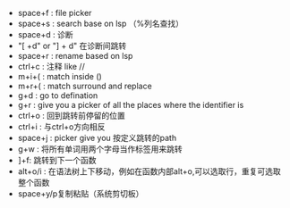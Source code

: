 - space+f : file picker
- space+s : search base on lsp （%列名查找）
- space+d : 诊断
- "[ +d" or "] + d" 在诊断间跳转
- space+r : rename based on lsp
- ctrl+c : 注释 like //
- m+i+( : match inside () 
- m+r+( : match surround and replace
- g+d : go to defination
- g+r : give you a picker of all the places where the identifier is
- ctrl+o : 回到跳转前停留的位置
- ctrl+i  : 与ctrl+o方向相反
- space+j : picker give you 按定义跳转的path
- g+w : 将所有单词用两个字母当作标签用来跳转
- ]+f: 跳转到下一个函数
- alt+o/i : 在语法树上下移动，例如在函数内部alt+o,可以选取行，重复可选取整个函数
- space+y/p复制粘贴（系统剪切板）